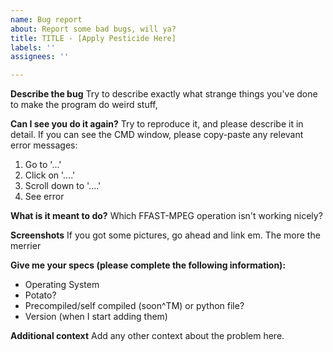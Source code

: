 ```yaml
---
name: Bug report
about: Report some bad bugs, will ya?
title: TITLE - [Apply Pesticide Here]
labels: ''
assignees: ''

---
```


**Describe the bug**
Try to describe exactly what strange things you've done to make the program do weird stuff, 

**Can I see you do it again?**
Try to reproduce it, and please describe it in detail. If you can see the CMD window, please copy-paste any relevant error messages:
1. Go to '...'
2. Click on '....'
3. Scroll down to '....'
4. See error

**What is it meant to do?**
Which FFAST-MPEG operation isn't working nicely?

**Screenshots**
If you got some pictures, go ahead and link em. The more the merrier

**Give me your specs (please complete the following information):**
 - Operating System
 - Potato?
 - Precompiled/self compiled (soon^TM) or python file?
 - Version (when I start adding them)

**Additional context**
Add any other context about the problem here.
